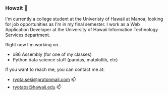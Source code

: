### Howzit 🤙

<!--
**ryotabs/ryotabs** is a ✨ _special_ ✨ repository because its `README.md` (this file) appears on your GitHub profile.

Here are some ideas to get you started:

- 🔭 I’m currently working on ...
- 🌱 I’m currently learning ...
- 👯 I’m looking to collaborate on ...
- 🤔 I’m looking for help with ...
- 💬 Ask me about ...
- 📫 How to reach me: ...
- 😄 Pronouns: ...
- ⚡ Fun fact: ...
-->

I'm currently a college student at the Univeristy of Hawaii at Manoa, looking for job opportunities as I'm in my final semester. I work as a Web Application Developer at the University of Hawaii Information Technology Services department.

Right now I'm working on..
* x86 Assembly (for one of my classes)
* Python data science stuff (pandas, matplotlib, etc)

If you want to reach me, you can contact me at:
* ryota.seki@protonmail.com 📫
* ryotabs@hawaii.edu 📫
